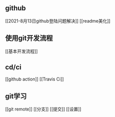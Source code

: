 ## github
[[2021-8月13日github登陆问题解决]]
[[readme美化]]
## 使用git开发流程
[[基本开发流程]]
## cd/ci
[[github action]]
[[Travis Ci]]
## git学习
[[git remote]]
[[分支]]
[[提交]]
[[设置]]